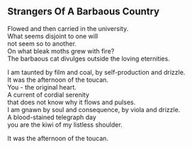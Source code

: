 Strangers Of A Barbaous Country
-------------------------------
Flowed and then carried in the university.  
What seems disjoint to one will  
not seem so to another.  
On what bleak moths grew with fire?  
The barbaous cat divulges outside the loving eternities.  
  
I am taunted by film and coal, by self-production and drizzle.  
It was the afternoon of the toucan.  
You - the original heart.  
A current of cordial serenity  
that does not know why it flows and pulses.  
I am gnawn by soul and consequence, by viola and drizzle.  
A blood-stained telegraph day  
you are the kiwi of my listless shoulder.  
  
It was the afternoon of the toucan.  
